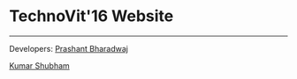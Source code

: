 # TechnoVit'16 Website
___
Developers:
[Prashant Bharadwaj](https://github.com/prashantkbhardwaj)

[Kumar Shubham](https://github.com/krshubham)
